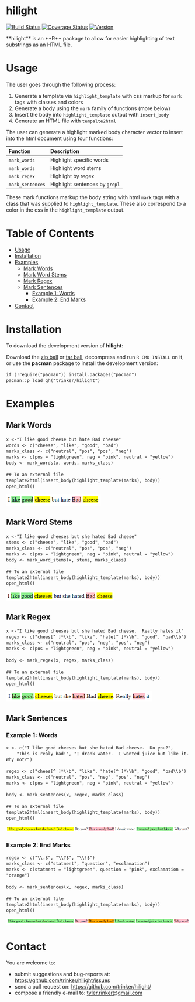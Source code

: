 hilight
============


[![Build
Status](https://travis-ci.org/trinker/hilight.svg?branch=master)](https://travis-ci.org/trinker/hilight)
[![Coverage
Status](https://coveralls.io/repos/trinker/hilight/badge.svg?branch=master)](https://coveralls.io/r/trinker/hilight?branch=master)
<a href="https://img.shields.io/badge/Version-0.0.1-orange.svg"><img src="https://img.shields.io/badge/Version-0.0.1-orange.svg" alt="Version"/></a>
</p>
**hilight** is an **R** package to allow for easier highlighting of text
substrings as an HTML file.

Usage
=====

The user goes through the following process:

1.  Generate a template via `highlight_template` with css markup for
    `mark` tags with classes and colors
2.  Generate a body using the `mark` family of functions (more below)
3.  Insert the body into `highlight_template` output with `insert_body`
4.  Generate an HTML file with `tempalte2html`

The user can generate a highlight marked body character vector to insert
into the html document using four functions:

<table>
<thead>
<tr class="header">
<th align="left">Function</th>
<th align="left">Description</th>
</tr>
</thead>
<tbody>
<tr class="odd">
<td align="left"><code>mark_words</code></td>
<td align="left">Highlight specific words</td>
</tr>
<tr class="even">
<td align="left"><code>mark_words</code></td>
<td align="left">Highlight word stems</td>
</tr>
<tr class="odd">
<td align="left"><code>mark_regex</code></td>
<td align="left">Highlight by regex</td>
</tr>
<tr class="even">
<td align="left"><code>mark_sentences</code></td>
<td align="left">Highlight sentences by <code>grepl</code></td>
</tr>
</tbody>
</table>

These mark functions markup the body string with html `mark` tags with a
class that was supplied to `highlight_template`. These also correspond
to a color in the css in the `highlight_template` output.


Table of Contents
============

-   [Usage](#usage)
-   [Installation](#installation)
-   [Examples](#examples)
    -   [Mark Words](#mark-words)
    -   [Mark Word Stems](#mark-word-stems)
    -   [Mark Regex](#mark-regex)
    -   [Mark Sentences](#mark-sentences)
        -   [Example 1: Words](#example-1-words)
        -   [Example 2: End Marks](#example-2-end-marks)
-   [Contact](#contact)

Installation
============


To download the development version of **hilight**:

Download the [zip
ball](https://github.com/trinker/hilight/zipball/master) or [tar
ball](https://github.com/trinker/hilight/tarball/master), decompress and
run `R CMD INSTALL` on it, or use the **pacman** package to install the
development version:

    if (!require("pacman")) install.packages("pacman")
    pacman::p_load_gh("trinker/hilight")

Examples
========

Mark Words
----------

    x <-"I like good cheese but hate Bad cheese"
    words <- c("cheese", "like", "good", "bad")
    marks_class <- c("neutral", "pos", "pos", "neg")
    marks <- c(pos = "lightgreen", neg = "pink", neutral = "yellow")
    body <- mark_words(x, words, marks_class)

    ## To an external file
    template2html(insert_body(highlight_template(marks), body))
    open_html()

![](inst/figure/c1.png)

Mark Word Stems
---------------

    x <-"I like good cheeses but she hated Bad cheese"
    stems <- c("cheese", "like", "good", "bad")
    marks_class <- c("neutral", "pos", "pos", "neg")
    marks <- c(pos = "lightgreen", neg = "pink", neutral = "yellow")
    body <- mark_word_stems(x, stems, marks_class)

    ## To an external file
    template2html(insert_body(highlight_template(marks), body))
    open_html()

![](inst/figure/c2.png)

Mark Regex
----------

    x <-"I like good cheeses but she hated Bad cheese.  Really hates it"
    regex <- c("chees[^ ]*\\b", "like", "hate[^ ]*\\b", "good", "bad\\b")
    marks_class <- c("neutral", "pos", "neg", "pos", "neg")
    marks <- c(pos = "lightgreen", neg = "pink", neutral = "yellow")

    body <- mark_regex(x, regex, marks_class)

    ## To an external file
    template2html(insert_body(highlight_template(marks), body))
    open_html()

![](inst/figure/c3.png)

Mark Sentences
--------------

### Example 1: Words

    x <- c("I like good cheeses but she hated Bad cheese.  Do you?",
        "This is realy bad!", "I drank water.  I wanted juice but like it. Why not?")

    regex <- c("chees[^ ]*\\b", "like", "hate[^ ]*\\b", "good", "bad\\b")
    marks_class <- c("neutral", "pos", "neg", "pos", "neg")
    marks <- c(pos = "lightgreen", neg = "pink", neutral = "yellow")

    body <- mark_sentences(x, regex, marks_class)

    ## To an external file
    template2html(insert_body(highlight_template(marks), body))
    open_html()

![](inst/figure/c4.png)

### Example 2: End Marks

    regex <- c("\\.$", "\\?$", "\\!$")
    marks_class <- c("statment", "question", "exclamation")
    marks <- c(statment = "lightgreen", question = "pink", exclamation = "orange")

    body <- mark_sentences(x, regex, marks_class)

    ## To an external file
    template2html(insert_body(highlight_template(marks), body))
    open_html()

![](inst/figure/c5.png)

Contact
=======

You are welcome to: 
* submit suggestions and bug-reports at: <https://github.com/trinker/hilight/issues> 
* send a pull request on: <https://github.com/trinker/hilight/> 
* compose a friendly e-mail to: <tyler.rinker@gmail.com>
